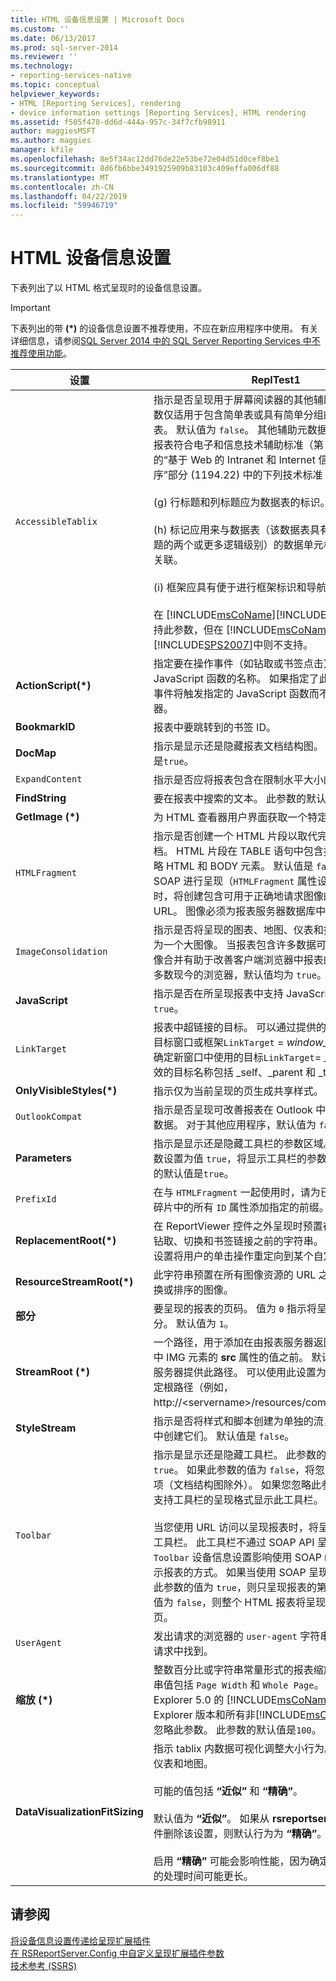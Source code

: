 ```yaml
---
title: HTML 设备信息设置 | Microsoft Docs
ms.custom: ''
ms.date: 06/13/2017
ms.prod: sql-server-2014
ms.reviewer: ''
ms.technology:
- reporting-services-native
ms.topic: conceptual
helpviewer_keywords:
- HTML [Reporting Services], rendering
- device information settings [Reporting Services], HTML rendering
ms.assetid: f505f478-dd6d-444a-957c-34f7cfb98911
author: maggiesMSFT
ms.author: maggies
manager: kfile
ms.openlocfilehash: 8e5f34ac12dd76de22e53be72e04d51d0cef8be1
ms.sourcegitcommit: 8d6fb6bbe3491925909b83103c409effa006df88
ms.translationtype: MT
ms.contentlocale: zh-CN
ms.lasthandoff: 04/22/2019
ms.locfileid: "59946719"
---
```

# <a name="html-device-information-settings"></a>HTML 设备信息设置
  下表列出了以 HTML 格式呈现时的设备信息设置。  
  
> [!IMPORTANT]  
>  下表列出的带 **(\*)** 的设备信息设置不推荐使用，不应在新应用程序中使用。 有关详细信息，请参阅[SQL Server 2014 中的 SQL Server Reporting Services 中不推荐使用功能](deprecated-features-in-sql-server-reporting-services-ssrs.md)。  
  
|设置|ReplTest1|  
|-------------|-----------|  
|`AccessibleTablix`|指示是否呈现用于屏幕阅读器的其他辅助元数据。 此参数仅适用于包含简单表或具有简单分组的矩阵结构的报表。 默认值为 `false`。 其他辅助元数据可导致所呈现的报表符合电子和信息技术辅助标准（第 508 节）文档的“基于 Web 的 Intranet 和 Internet 信息和应用程序”部分 (1194.22) 中的下列技术标准：<br /><br /> (g) 行标题和列标题应为数据表的标识。<br /><br /> (h) 标记应用来与数据表（该数据表具有行标题或列标题的两个或更多逻辑级别）的数据单元格和标题单元格关联。<br /><br /> (i) 框架应具有便于进行框架标识和导航的文本标题。<br /><br /> 在 [!INCLUDE[msCoName](../includes/msconame-md.md)][!INCLUDE[SPS2010](../includes/sps2010-md.md)]中支持此参数，但在 [!INCLUDE[msCoName](../includes/msconame-md.md)] [!INCLUDE[SPS2007](../includes/sps2007-md.md)]中则不支持。|  
|**ActionScript(\*)**|指定要在操作事件（如钻取或书签点击）发生时使用的 JavaScript 函数的名称。 如果指定了此参数，则操作事件将触发指定的 JavaScript 函数而不是回发到服务器。|  
|**BookmarkID**|报表中要跳转到的书签 ID。|  
|**DocMap**|指示是显示还是隐藏报表文档结构图。 此参数的默认值是`true`。|  
|`ExpandContent`|指示是否应将报表包含在限制水平大小的表结构中。|  
|**FindString**|要在报表中搜索的文本。 此参数的默认值为空字符串。|  
|**GetImage (\*)**|为 HTML 查看器用户界面获取一个特定的图标。|  
|`HTMLFragment`|指示是否创建一个 HTML 片段以取代完整 HTML 文档。 HTML 片段在 TABLE 语句中包含报表内容，并忽略 HTML 和 BODY 元素。 默认值是 `false`。 当使用 SOAP 进行呈现（`HTMLFragment` 属性设置为 `true`）时，将创建包含可用于正确地请求图像的会话信息的 URL。 图像必须为报表服务器数据库中的已上载资源。|  
|`ImageConsolidation`|指示是否将呈现的图表、地图、仪表和指示器图像合并为一个大图像。 当报表包含许多数据可视化项目时，图像合并有助于改善客户端浏览器中报表的性能。 对于大多数现今的浏览器，默认值均为 `true`。|  
|**JavaScript**|指示是否在所呈现报表中支持 JavaScript。 默认值是 `true`。|  
|`LinkTarget`|报表中超链接的目标。 可以通过提供的窗口中，名称如目标窗口或框架`LinkTarget` = *window_name*，或可以确定新窗口中使用的目标`LinkTarget`= _blank。 其他有效的目标名称包括 _self、_parent 和 _top。|  
|**OnlyVisibleStyles(\*)**|指示仅为当前呈现的页生成共享样式。|  
|`OutlookCompat`|指示是否呈现可改善报表在 Outlook 中的外观的额外元数据。 对于其他应用程序，默认值为 `false`。|  
|**Parameters**|指示是显示还是隐藏工具栏的参数区域。 如果您将此参数设置为值 `true`，将显示工具栏的参数区域。 此参数的默认值是`true`。|  
|`PrefixId`|在与 `HTMLFragment` 一起使用时，请为已创建的 HTML 碎片中的所有 `ID` 属性添加指定的前缀。|  
|**ReplacementRoot(\*)**|在 ReportViewer 控件之外呈现时预置在报表中的所有钻取、切换和书签链接之前的字符串。 例如，可使用此设置将用户的单击操作重定向到某个自定义页。|  
|**ResourceStreamRoot(\*)**|此字符串预置在所有图像资源的 URL 之前，如用于切换或排序的图像。|  
|**部分**|要呈现的报表的页码。 值为 `0` 指示将呈现报表的所有部分。 默认值为 `1`。|  
|**StreamRoot (\*)**|一个路径，用于添加在由报表服务器返回的 HTML 报表中 IMG 元素的 **src** 属性的值之前。 默认情况下，报表服务器提供此路径。 可以使用此设置为报表中的图像指定根路径（例如， http://\<servername>/resources/companyimages）。|  
|**StyleStream**|指示是否将样式和脚本创建为单独的流，而不是在文档中创建它们。 默认值是 `false`。|  
|`Toolbar`|指示是显示还是隐藏工具栏。 此参数的默认值为 `true`。 如果此参数的值为 `false`，将忽略所有剩余的选项（文档结构图除外）。 如果您忽略此参数，则自动为支持工具栏的呈现格式显示此工具栏。<br /><br /> 当您使用 URL 访问以呈现报表时，将呈现报表查看器工具栏。 此工具栏不通过 SOAP API 呈现。 然而，`Toolbar` 设备信息设置影响使用 SOAP `Render` 方法时显示报表的方式。 如果当使用 SOAP 呈现到 HTML 时，此参数的值为 `true`，则只呈现报表的第一部分。 如果值为 `false`，则整个 HTML 报表将呈现为单个 HTML 页。|  
|`UserAgent`|发出请求的浏览器的 `user-agent` 字符串，可在 HTTP 请求中找到。|  
|**缩放 (\*)**|整数百分比或字符串常量形式的报表缩放值。 标准字符串值包括 `Page Width` 和 `Whole Page`。 早于 Internet Explorer 5.0 的 [!INCLUDE[msCoName](../includes/msconame-md.md)] Internet Explorer 版本和所有非[!INCLUDE[msCoName](../includes/msconame-md.md)] 浏览器忽略此参数。 此参数的默认值是`100`。|  
|**DataVisualizationFitSizing**|指示 tablix 内数据可视化调整大小行为。 这包括图表、仪表和地图。<br /><br /> 可能的值包括 **“近似”** 和 **“精确”**。<br /><br /> 默认值为 **“近似”**。 如果从 **rsreportserver.config** 文件删除该设置，则默认行为为 **“精确”**。<br /><br /> 启用 **“精确”** 可能会影响性能，因为确定精确大小所需的处理时间可能更长。|  
  
## <a name="see-also"></a>请参阅  
 [将设备信息设置传递给呈现扩展插件](report-server-web-service/net-framework/passing-device-information-settings-to-rendering-extensions.md)   
 [在 RSReportServer.Config 中自定义呈现扩展插件参数](customize-rendering-extension-parameters-in-rsreportserver-config.md)   
 [技术参考 (SSRS)](../../2014/reporting-services/technical-reference-ssrs.md)  
  
  

